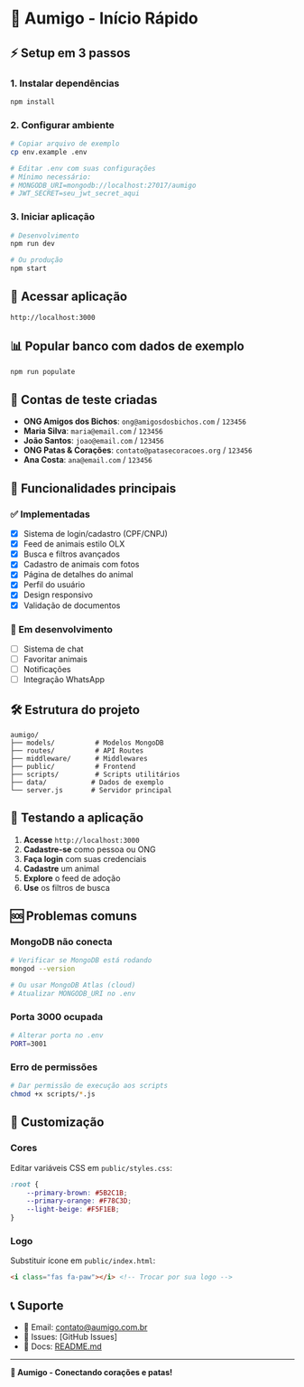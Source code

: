 # 🚀 Aumigo - Início Rápido

## ⚡ Setup em 3 passos

### 1. Instalar dependências
```bash
npm install
```

### 2. Configurar ambiente
```bash
# Copiar arquivo de exemplo
cp env.example .env

# Editar .env com suas configurações
# Mínimo necessário:
# MONGODB_URI=mongodb://localhost:27017/aumigo
# JWT_SECRET=seu_jwt_secret_aqui
```

### 3. Iniciar aplicação
```bash
# Desenvolvimento
npm run dev

# Ou produção
npm start
```

## 🐾 Acessar aplicação
```
http://localhost:3000
```

## 📊 Popular banco com dados de exemplo
```bash
npm run populate
```

## 🔑 Contas de teste criadas
- **ONG Amigos dos Bichos**: `ong@amigosdosbichos.com` / `123456`
- **Maria Silva**: `maria@email.com` / `123456`
- **João Santos**: `joao@email.com` / `123456`
- **ONG Patas & Corações**: `contato@patasecoracoes.org` / `123456`
- **Ana Costa**: `ana@email.com` / `123456`

## 🎯 Funcionalidades principais

### ✅ Implementadas
- [x] Sistema de login/cadastro (CPF/CNPJ)
- [x] Feed de animais estilo OLX
- [x] Busca e filtros avançados
- [x] Cadastro de animais com fotos
- [x] Página de detalhes do animal
- [x] Perfil do usuário
- [x] Design responsivo
- [x] Validação de documentos

### 🔄 Em desenvolvimento
- [ ] Sistema de chat
- [ ] Favoritar animais
- [ ] Notificações
- [ ] Integração WhatsApp

## 🛠️ Estrutura do projeto
```
aumigo/
├── models/          # Modelos MongoDB
├── routes/          # API Routes
├── middleware/      # Middlewares
├── public/          # Frontend
├── scripts/         # Scripts utilitários
├── data/           # Dados de exemplo
└── server.js       # Servidor principal
```

## 📱 Testando a aplicação

1. **Acesse** `http://localhost:3000`
2. **Cadastre-se** como pessoa ou ONG
3. **Faça login** com suas credenciais
4. **Cadastre** um animal
5. **Explore** o feed de adoção
6. **Use** os filtros de busca

## 🆘 Problemas comuns

### MongoDB não conecta
```bash
# Verificar se MongoDB está rodando
mongod --version

# Ou usar MongoDB Atlas (cloud)
# Atualizar MONGODB_URI no .env
```

### Porta 3000 ocupada
```bash
# Alterar porta no .env
PORT=3001
```

### Erro de permissões
```bash
# Dar permissão de execução aos scripts
chmod +x scripts/*.js
```

## 🎨 Customização

### Cores
Editar variáveis CSS em `public/styles.css`:
```css
:root {
    --primary-brown: #5B2C1B;
    --primary-orange: #F78C3D;
    --light-beige: #F5F1EB;
}
```

### Logo
Substituir ícone em `public/index.html`:
```html
<i class="fas fa-paw"></i> <!-- Trocar por sua logo -->
```

## 📞 Suporte
- 📧 Email: contato@aumigo.com.br
- 🐛 Issues: [GitHub Issues]
- 📖 Docs: [README.md](./README.md)

---

**🐾 Aumigo - Conectando corações e patas!**

